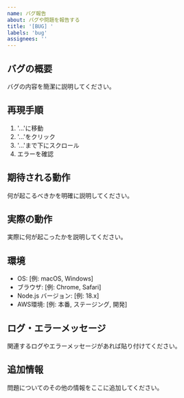 ```yaml
---
name: バグ報告
about: バグや問題を報告する
title: '[BUG] '
labels: 'bug'
assignees: ''
---
```


## バグの概要
バグの内容を簡潔に説明してください。

## 再現手順
1. '...'に移動
2. '...'をクリック
3. '...'まで下にスクロール
4. エラーを確認

## 期待される動作
何が起こるべきかを明確に説明してください。

## 実際の動作
実際に何が起こったかを説明してください。

## 環境
- OS: [例: macOS, Windows]
- ブラウザ: [例: Chrome, Safari]
- Node.js バージョン: [例: 18.x]
- AWS環境: [例: 本番, ステージング, 開発]

## ログ・エラーメッセージ
関連するログやエラーメッセージがあれば貼り付けてください。

## 追加情報
問題についてのその他の情報をここに追加してください。